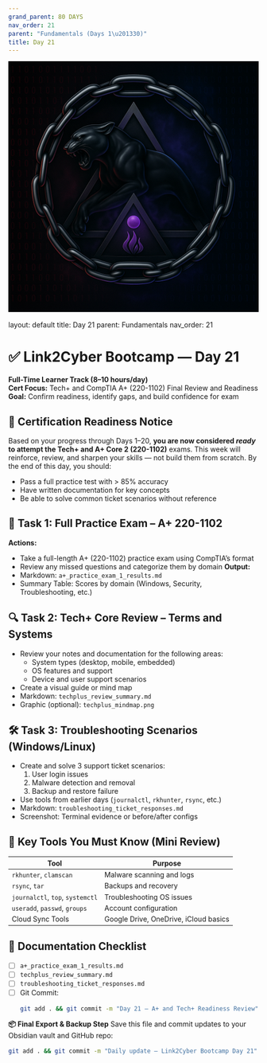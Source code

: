 ```yaml
---
grand_parent: 80 DAYS
nav_order: 21
parent: "Fundamentals (Days 1\u201330)"
title: Day 21
---
```

![Panther Icon](/assets/icons/icon-cyber-panther.png)

layout: default
title: Day 21
parent: Fundamentals
nav_order: 21

# ✅ Link2Cyber Bootcamp — Day 21
**Full-Time Learner Track (8–10 hours/day)**  
**Cert Focus:** Tech+ and CompTIA A+ (220-1102) Final Review and Readiness  
**Goal:** Confirm readiness, identify gaps, and build confidence for exam
## 🎯 Certification Readiness Notice
Based on your progress through Days 1–20, **you are now considered *ready* to attempt the Tech+ and A+ Core 2 (220-1102)** exams. This week will reinforce, review, and sharpen your skills — not build them from scratch.
By the end of this day, you should:
- Pass a full practice test with > 85% accuracy
- Have written documentation for key concepts
- Be able to solve common ticket scenarios without reference
## 🧪 Task 1: Full Practice Exam – A+ 220-1102
**Actions:**  
- Take a full-length A+ (220-1102) practice exam using CompTIA’s format  
- Review any missed questions and categorize them by domain
**Output:**  
- Markdown: `a+_practice_exam_1_results.md`  
- Summary Table: Scores by domain (Windows, Security, Troubleshooting, etc.)
## 🔍 Task 2: Tech+ Core Review – Terms and Systems
- Review your notes and documentation for the following areas:  
  - System types (desktop, mobile, embedded)  
  - OS features and support  
  - Device and user support scenarios  
- Create a visual guide or mind map
- Markdown: `techplus_review_summary.md`  
- Graphic (optional): `techplus_mindmap.png`
## 🛠️ Task 3: Troubleshooting Scenarios (Windows/Linux)
- Create and solve 3 support ticket scenarios:
  1. User login issues
  2. Malware detection and removal
  3. Backup and restore failure
- Use tools from earlier days (`journalctl`, `rkhunter`, `rsync`, etc.)
- Markdown: `troubleshooting_ticket_responses.md`  
- Screenshot: Terminal evidence or before/after configs
## 🧰 Key Tools You Must Know (Mini Review)
| Tool              | Purpose                                |
|-|-|
| `rkhunter`, `clamscan` | Malware scanning and logs         |
| `rsync`, `tar`    | Backups and recovery                   |
| `journalctl`, `top`, `systemctl` | Troubleshooting OS issues |
| `useradd`, `passwd`, `groups` | Account configuration       |
| Cloud Sync Tools  | Google Drive, OneDrive, iCloud basics |
## 📁 Documentation Checklist
- [ ] `a+_practice_exam_1_results.md`  
- [ ] `techplus_review_summary.md`  
- [ ] `troubleshooting_ticket_responses.md`  
- [ ] Git Commit:
  ```bash
  git add . && git commit -m "Day 21 – A+ and Tech+ Readiness Review" && git push origin main
  ```
**📦 Final Export & Backup Step**
Save this file and commit updates to your Obsidian vault and GitHub repo:
```bash
git add . && git commit -m "Daily update – Link2Cyber Bootcamp Day 21" && git push origin main
```
